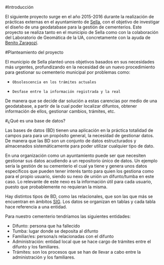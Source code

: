 #Introducción

El siguiente proyecto surge en el año 2015-2016 durante la realización de prácticas externas en el ayuntamiento de [Sella](https://www.openstreetmap.org/search?query=sella%20alicante#map=17/38.60839/-0.27132), con el objetivo de investigar el diseño de una geodatabase para la gestión de cementerios. Este proyecto se realiza tanto en el municipio de Sella como con la colaboración del Laboratorio de Geomática de la UA, concretamente con la ayuda de [Benito Zaragozí](http://benito-zaragozi.com/about/).

#Planteamiento del proyecto

El municipio de Sella planteó unos objetivos basados en sus necesidades más urgentes, profundizando en la necesidad de un nuevo procedimiento para gestionar su cementerio municipal por problemas como:

-     Obsolescencia en los trámites actuales 
-     Desfase entre la información registrada y la real 
De manera que se decide dar solución a estas carencias por medio de una geodatabase, a partir de la cual poder localizar difuntos, obtener información de ellos, gestionar cambios, trámites, etc.

#¿Qué es una base de datos?

Las bases de datos (BD) tienen una aplicación en la práctica totalidad de campos para para un propósito general, la necesidad de gestionar datos. De manera que las BD son un conjunto de datos estructurados y almacenados sistemáticamente para poder utilizar cualquier tipo de dato.

En una organización como un ayuntamiento puede ser que necesiten gestionar sus datos acudiendo a un repositorio único de datos. Un ejemplo sería la gestión de su cementerio el cual ya tiene y genera unos datos específicos que pueden tener interés tanto para quien los gestiona como para el propio usuario, siendo su nexo de unión un difunto/tumba en este caso. Lo relevante de este nexo es la información útil para cada usuario, puesto que probablemente no requieran la misma.

Hay distintos tipos de BD, como las relacionales, que son las que más se encuentran en ámbitos [SIG](https://www.ign.es/ign/layoutIn/actividadesSistemaInfoGeografica.do). Los datos se organizan en tablas y cada tabla hace referencia a una entidad. 

Para nuestro cementerio tendríamos las siguientes entidades:

- Difunto: persona que ha fallecido 
- Tumba: lugar donde se deposita al difunto 
- Familiar/es: persona/s relacionadas con el difunto 
- Administración: entidad local que se hace cargo de trámites entre el difunto y los familiares. 
- Trámites: son los procesos que se han de llevar a cabo entre la administración y los familiares.
